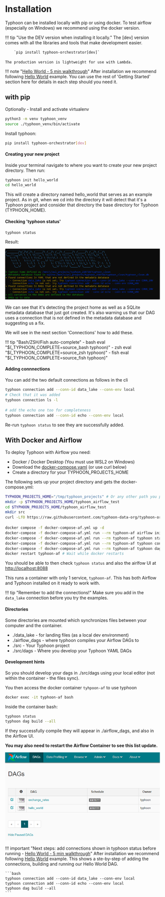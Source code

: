 # Installation
Typhoon can be installed locally with pip or using docker. To test airflow (especially on Windows) we recommend using the docker version. 

!!! tip "Use the DEV version when installing it locally."
    The [dev] version comes with all the libraries and tools that make development easier.

        `pip install typhoon-orchestrator[dev]`

    The production version is lightweight for use with Lambda.


!!! note "[Hello World - 5 min walkthrough][2]"
    After installation we recommend following [Hello World][2] example. You can use the rest of 'Getting Started' section here for details in each step should you need it. 

## with pip 

Optionally -  Install and activate virtualenv
```bash
python3 -m venv typhoon_venv
source ./typhoon_venv/bin/activate
```

Install typhoon: 
```bash
pip install typhoon-orchestrator[dev]
```

#### Creating your new project

Inside your terminal navigate to where you want to create your new project directory. Then run:

```bash 
typhoon init hello_world
cd hello_world
```

This will create a directory named hello_world that serves as an example project. As in git, when we cd into the directory it will detect that it's a Typhoon project and consider that directory the base directory for Typhoon (TYPHOON_HOME).

#### Checking 'typhoon status'


```bash
typhoon status
```

Result:

<img src="../img/Screenshot%202021-07-17%20192117.png">

We can see that it's detecting the project home as well as a SQLite metadata database that just got created. It's also warning us that our DAG uses a connection that is not defined in the metadata database and suggesting us a fix.

We will see in the next section 'Connections' how to add these. 

!!! tip "Bash/ZSH/Fish auto-complete" 
    - bash eval "$(_TYPHOON_COMPLETE=source_bash typhoon)"
    - zsh eval "$(_TYPHOON_COMPLETE=source_zsh typhoon)"
    - fish eval "$(_TYPHOON_COMPLETE=source_fish typhoon)"


#### Adding connnections

You can add the two default connections as follows in the cli

```bash
typhoon connection add --conn-id data_lake --conn-env local
# Check that it was added
typhoon connection ls -l

# add the echo one too for completeness
typhoon connection add --conn-id echo --conn-env local
```

Re-run `typhoon status` to see they are successfully added.  

## With Docker and Airflow

To deploy Typhoon with Airflow you need: 

- Docker / Docker Desktop (You must use WSL2 on Windows) 
- Download the [docker-compose.yaml][1]  (or use curl below)
- Create a directory for your TYPHOON_PROJECTS_HOME

The following sets up your project directory and gets the docker-compose.yml:
```bash
TYPHOON_PROJECTS_HOME="/tmp/typhoon_projects" # Or any other path you prefer
mkdir -p $TYPHOON_PROJECTS_HOME/typhoon_airflow_test
cd $TYPHOON_PROJECTS_HOME/typhoon_airflow_test
mkdir src
curl -LfO https://raw.githubusercontent.com/typhoon-data-org/typhoon-orchestrator/master/docker-compose-af.yml

docker compose -f docker-compose-af.yml up -d  
docker-compose -f docker-compose-af.yml run --rm typhoon-af airflow initdb
docker-compose -f docker-compose-af.yml run --rm typhoon-af typhoon status
docker-compose -f docker-compose-af.yml run --rm typhoon-af typhoon connection add --conn-id data_lake --conn-env local
docker-compose -f docker-compose-af.yml run --rm typhoon-af typhoon dag build --all
docker restart typhoon-af # Wait while docker restarts
```

You should be able to then check `typhoon status` and also the airlfow UI at [http://localhost:8088](http://localhost:8088)

This runs a container with only 1 service, `typhoon-af`. This has both Airflow and Typhoon installed on it ready to work with.

!!! tip "Remember to add the connections!"
    Make sure you add in the `data_lake` connection before you try the examples.

#### Directories
Some directories are mounted which synchronizes files between your computer and the container.

- ./data_lake - for landing files (as a local dev environment)
- ./airflow_dags - where typhoon compiles your Airflow DAGs to
- ./src - Your Typhoon project
- ./src/dags - Where you develop your Typhoon YAML DAGs

#### Development hints
So you should develop your dags in ./src/dags using your local editor (not within the container - the files sync).  

You then access the docker container `tyhpoon-af` to use typhoon 

```bash
docker exec -it typhoon-af bash
```

Inside the container bash:  
```bash
typhoon status
typhoon dag build --all
```

If they successfully compile they will appear in ./airflow_dags, and also in the Airflow UI.

**You may also need to restart the Airflow Container to see this list update.** 

![DAG list](../img/airflow_ui_list_after_install.png)

!!! important "Next steps: add connections shown in typhoon status before running - [Hello World - 5 min walkthrough][2]"
    After installation we recommend following [Hello World][2] example. 
    This shows a ste-by-step of adding the connections, building and running our Hello World DAG.

    ```bash
    typhoon connection add --conn-id data_lake --conn-env local
    typhoon connection add --conn-id echo --conn-env local
    typhoon dag build --all
    ```

[1]:/docker-compose-af.yml
[2]:../examples/hello-world.md
[3]:/docker-compose-37-no-airflow.yml